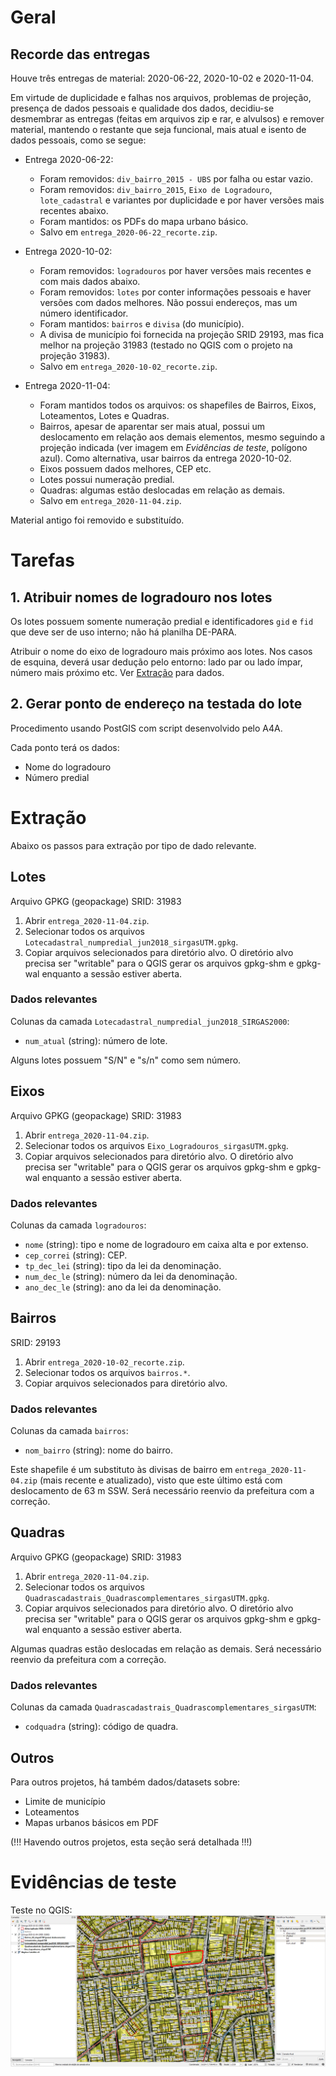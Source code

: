 # Geral
## Recorde das entregas
Houve três entregas de material: 2020-06-22, 2020-10-02 e 2020-11-04.

Em virtude de duplicidade e falhas nos arquivos, problemas de projeção, presença de dados pessoais e qualidade dos dados, decidiu-se desmembrar as entregas (feitas em arquivos zip e rar, e alvulsos) e remover material, mantendo o restante que seja funcional, mais atual e isento de dados pessoais, como se segue:

* Entrega 2020-06-22:
  - Foram removidos: `div_bairro_2015 - UBS` por falha ou estar vazio.
  - Foram removidos: `div_bairro_2015`, `Eixo de Logradouro`, `lote_cadastral` e variantes por duplicidade e por haver versões mais recentes abaixo.
  - Foram mantidos: os PDFs do mapa urbano básico.
  - Salvo em `entrega_2020-06-22_recorte.zip`.

* Entrega 2020-10-02:
  - Foram removidos: `logradouros` por haver versões mais recentes e com mais dados abaixo.
  - Foram removidos: `lotes` por conter informações pessoais e haver versões com dados melhores. Não possui endereços, mas um número identificador.
  - Foram mantidos: `bairros` e `divisa` (do município).
  - A divisa de município foi fornecida na projeção SRID 29193, mas fica melhor na projeção 31983 (testado no QGIS com o projeto na projeção 31983).
  - Salvo em `entrega_2020-10-02_recorte.zip`.

* Entrega 2020-11-04:
  - Foram mantidos todos os arquivos: os shapefiles de Bairros, Eixos, Loteamentos, Lotes e Quadras.
  - Bairros, apesar de aparentar ser mais atual, possui um deslocamento em relação aos demais elementos, mesmo seguindo a projeção indicada (ver imagem em *Evidências de teste*, polígono azul). Como alternativa, usar bairros da entrega 2020-10-02.
  - Eixos possuem dados melhores, CEP etc.
  - Lotes possui numeração predial.
  - Quadras: algumas estão deslocadas em relação as demais.
  - Salvo em `entrega_2020-11-04.zip`.

Material antigo foi removido e substituído.

# Tarefas
## 1. Atribuir nomes de logradouro nos lotes
Os lotes possuem somente numeração predial e identificadores `gid` e `fid` que deve ser de uso interno; não há planilha DE-PARA.

Atribuir o nome do eixo de logradouro mais próximo aos lotes. Nos casos de esquina, deverá usar dedução pelo entorno: lado par ou lado ímpar, número mais próximo etc. Ver [Extração](#Extração) para dados.

## 2. Gerar ponto de endereço na testada do lote
Procedimento usando PostGIS com script desenvolvido pelo A4A.

Cada ponto terá os dados:
* Nome do logradouro
* Número predial

# Extração
Abaixo os passos para extração por tipo de dado relevante.

## Lotes
Arquivo GPKG (geopackage)
SRID: 31983
1. Abrir `entrega_2020-11-04.zip`.
2. Selecionar todos os arquivos `Lotecadastral_numpredial_jun2018_sirgasUTM.gpkg`.
3. Copiar arquivos selecionados para diretório alvo. O diretório alvo precisa ser "writable" para o QGIS gerar os arquivos gpkg-shm e gpkg-wal enquanto a sessão estiver aberta.

### Dados relevantes
Colunas da camada `Lotecadastral_numpredial_jun2018_SIRGAS2000`:
* `num_atual` (string): número de lote.

Alguns lotes possuem "S/N" e "s/n" como sem número.



## Eixos
Arquivo GPKG (geopackage)
SRID: 31983
1. Abrir `entrega_2020-11-04.zip`.
2. Selecionar todos os arquivos `Eixo_Logradouros_sirgasUTM.gpkg`.
3. Copiar arquivos selecionados para diretório alvo. O diretório alvo precisa ser "writable" para o QGIS gerar os arquivos gpkg-shm e gpkg-wal enquanto a sessão estiver aberta.

### Dados relevantes
Colunas da camada `logradouros`:
* `nome` (string): tipo e nome de logradouro em caixa alta e por extenso.
* `cep_correi` (string): CEP.
* `tp_dec_lei` (string): tipo da lei da denominação.
* `num_dec_le` (string): número da lei da denominação.
* `ano_dec_le` (string): ano da lei da denominação.

## Bairros
SRID: 29193
1. Abrir `entrega_2020-10-02_recorte.zip`.
2. Selecionar todos os arquivos `bairros.*`.
3. Copiar arquivos selecionados para diretório alvo.

### Dados relevantes
Colunas da camada `bairros`:
* `nom_bairro` (string): nome do bairro.

Este shapefile é um substituto às divisas de bairro em `entrega_2020-11-04.zip` (mais recente e atualizado), visto que este último está com deslocamento de 63 m SSW. Será necessário reenvio da prefeitura com a correção.

## Quadras
Arquivo GPKG (geopackage)
SRID: 31983
1. Abrir `entrega_2020-11-04.zip`.
2. Selecionar todos os arquivos `Quadrascadastrais_Quadrascomplementares_sirgasUTM.gpkg`.
3. Copiar arquivos selecionados para diretório alvo. O diretório alvo precisa ser "writable" para o QGIS gerar os arquivos gpkg-shm e gpkg-wal enquanto a sessão estiver aberta.

Algumas quadras estão deslocadas em relação as demais. Será necessário reenvio da prefeitura com a correção.

### Dados relevantes
Colunas da camada `Quadrascadastrais_Quadrascomplementares_sirgasUTM`:
* `codquadra` (string): código de quadra.

## Outros
Para outros projetos, há também dados/datasets sobre:
* Limite de município
* Loteamentos
* Mapas urbanos básicos em PDF

(!!! Havendo outros projetos, esta seção será detalhada !!!)

# Evidências de teste
Teste no QGIS:
![](qgis.png)

